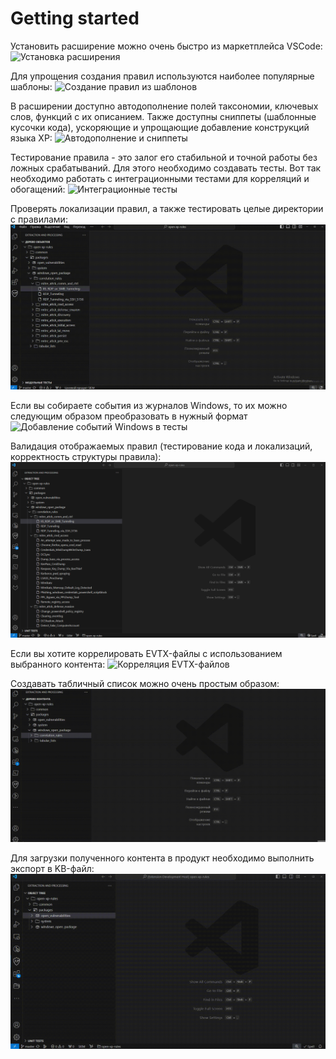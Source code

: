 # Getting started

Установить расширение можно очень быстро из маркетплейса VSCode:
![Установка расширения](./ru_gif/install_extension.gif)

Для упрощения создания правил используются наиболее популярные шаблоны:
![Создание правил из шаблонов](./ru_gif/create_rules_from_templates.gif)

В расширении доступно автодополнение полей таксономии, ключевых слов, функций с их описанием. Также доступны сниппеты (шаблонные кусочки кода), ускоряющие и упрощающие добавление конструкций языка XP:
![Автодополнение и сниппеты](./ru_gif/hover_autocomplete_snippets.gif)

Тестирование правила - это залог его стабильной и точной работы без ложных срабатываний. Для этого необходимо создавать тесты. Вот так необходимо работать с интеграционными тестами для корреляций и обогащений:
![Интеграционные тесты](./ru_gif/integration_tests.gif)

Проверять локализации правил, а также тестировать целые директории с правилами:
![Тестирование локализации и массовое тестирование правил](./ru_gif/localization_test_and_test_folder.gif)

Если вы собираете события из журналов Windows, то их можно следующим образом преобразовать в нужный формат
![Добавление событий Windows в тесты](./ru_gif/xml_to_json.gif)

Валидация отображаемых правил (тестирование кода и локализаций, корректность структуры правила):
![Валидация правил](./ru_gif/content_validation.gif)

Если вы хотите коррелировать EVTX-файлы с использованием выбранного контента:
![Корреляция EVTX-файлов](./ru_gif/evtx_correlator.gif)

Создавать табличный список можно очень простым образом:
![Создания табличного списка](./ru_gif/create_table.gif)

Для загрузки полученного контента в продукт необходимо выполнить экспорт в KB-файл:
![Экспорт KB-файла](./ru_gif/export_kb.gif)
